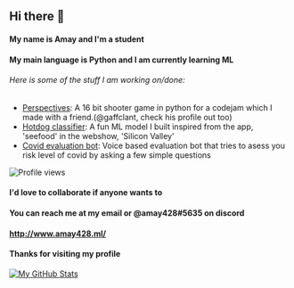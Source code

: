 ## Hi there 👋

#### My name is Amay and I'm a student


#### My main language is Python and I am currently learning ML

###### Here is some of the stuff I am working on/done:

- [Perspectives](https://github.com/Gaffclant/codejam): A 16 bit shooter game in python for a codejam  which I made with a friend.(@gaffclant, check his profile out too)
- [Hotdog classifier](https://github.com/amay428/Hotdog-or-not): A fun ML model I built inspired from the app, 'seefood' in the webshow, 'Silicon Valley'
- [Covid evaluation bot](https://github.com/amay428/Covid-19-EvaluationBot): Voice based evaluation bot that tries to asess you risk level of covid by asking a few simple questions

![Profile views](https://gpvc.arturio.dev/amay428?v=3)

#### I'd love to collaborate if anyone wants to
#### You can reach me at my email or @amay428#5635 on discord 

#### http://www.amay428.ml/

#### Thanks for visiting my profile

[![My GitHub Stats](https://github-readme-stats.vercel.app/api/?username=amay428&count_private=true&theme=tokyonight&showicons=true)]()


<!--**amay428/amay428** is a ✨ _special_ ✨ repository because its `README.md` (this file) appears on your GitHub profile.

Here are some ideas to get you started:

- 🔭 I’m currently working on ...
- 🌱 I’m currently learning ...
- 👯 I’m looking to collaborate on ...
- 🤔 I’m looking for help with ...
- 💬 Ask me about ...
- 📫 How to reach me: ...
- 😄 Pronouns: ...
- ⚡ Fun fact: ...
-->
